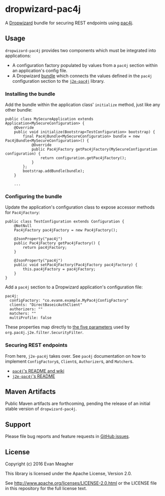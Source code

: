 # dropwizard-pac4j

A [Dropwizard](http://www.dropwizard.io/) bundle for securing REST
endpoints using [pac4j](http://www.pac4j.org/).

## Usage

`dropwizard-pac4j` provides two components which must be integrated
into applications:

- A configuration factory populated by values from a `pac4j` section
  within an application's config file.
- A Dropwizard
  [bundle](http://www.dropwizard.io/1.0.0/docs/manual/core.html#bundles)
  which connects the values defined in the `pac4j` configuration
  section to the [`j2e-pac4j`](https://github.com/pac4j/j2e-pac4j/)
  library.

### Installing the bundle

Add the bundle within the application class' `initialize` method, just
like any other bundle:

    public class MySecureApplication extends Application<MySecureConfiguration> {
        @Override
        public void initialize(Bootstrap<TestConfiguration> bootstrap) {
            final Pac4jBundle<MySecureConfiguration> bundle = new Pac4jBundle<MySecureConfiguration>() {
                @Override
                public Pac4jFactory getPac4jFactory(MySecureConfiguration configuration) {
                    return configuration.getPac4jFactory();
                }
            };
            bootstrap.addBundle(bundle);
        }

        ...

### Configuring the bundle

Update the application's configuration class to expose accessor
methods for `Pac4jFactory`:

    public class TestConfiguration extends Configuration {
        @NotNull
        Pac4jFactory pac4jFactory = new Pac4jFactory();

        @JsonProperty("pac4j")
        public Pac4jFactory getPac4jFactory() {
            return pac4jFactory;
        }

        @JsonProperty("pac4j")
        public void setPac4jFactory(Pac4jFactory pac4jFactory) {
            this.pac4jFactory = pac4jFactory;
        }
    }

Add a `pac4j` section to a Dropwizard application's configuration
file:

    pac4j:
      configFactory: "co.evanm.example.MyPac4jConfigFactory"
      clients: "DirectBaseicAuthClient"
      authorizers: ""
      matchers: ""
      multiProfile: false

These properties map directly to
[the five parameters](https://github.com/pac4j/j2e-pac4j/#3-protect-urls-securityfilter)
used by `org.pac4j.j2e.filter.SecurityFilter`.

### Securing REST endpoints

From here, `j2e-pac4j` takes over. See `pac4j` documentation on how to
implement `ConfigFactory`s, `Client`s, `Authorizer`s, and `Matcher`s.

* [`pac4j`'s README and wiki](https://github.com/pac4j/pac4j)
* [`j2e-pac4j`'s README](https://github.com/pac4j/j2e-pac4j)

## Maven Artifacts

Public Maven artifacts are forthcoming, pending the release of an
initial stable version of `dropwizard-pac4j`.

## Support

Please file bug reports and feature requests in
[GitHub issues](https://github.com/evnm/dropwizard-pac4j/issues).

## License

Copyright (c) 2016 Evan Meagher

This library is licensed under the Apache License, Version 2.0.

See http://www.apache.org/licenses/LICENSE-2.0.html or the LICENSE
file in this repository for the full license text.
